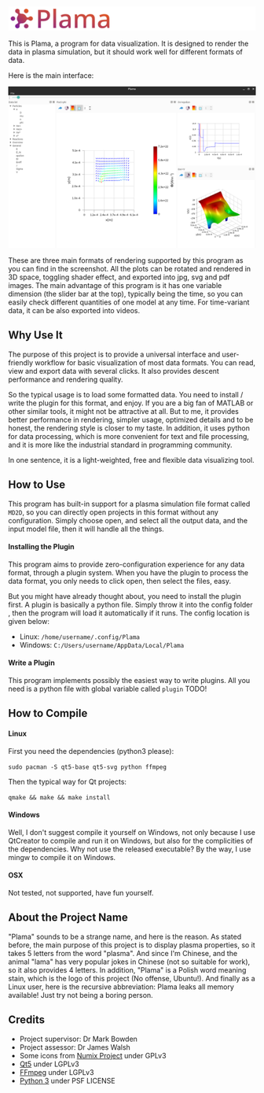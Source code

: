 ![title](doc/title.svg)

This is Plama, a program for data visualization. It is designed to render the data in plasma simulation, but it should work well for different formats of data.

Here is the main interface:

![demo](doc/demo.png)

These are three main formats of rendering supported by this program as you can find in the screenshot. All the plots can be rotated and rendered in 3D space, toggling shader effect, and exported into jpg, svg and pdf images. The main advantage of this program is it has one variable dimension (the slider bar at the top), typically being the time, so you can easily check different quantities of one model at any time. For time-variant data, it can be also exported into videos.

## Why Use It

The purpose of this project is to provide a universal interface and user-friendly workflow for basic visualization of most data formats. You can read, view and export data with several clicks. It also provides descent performance and rendering quality.

So the typical usage is to load some formatted data. You need to install / write the plugin for this format, and enjoy. If you are a big fan of MATLAB or other similar tools, it might not be attractive at all. But to me, it provides better performance in rendering, simpler usage, optimized details and to be honest, the rendering style is closer to my taste. In addition, it uses python for data processing, which is more convenient for text and file processing, and it is more like the industrial standard in programming community.

In one sentence, it is a light-weighted, free and flexible data visualizing tool.

## How to Use

This program has built-in support for a plasma simulation file format called `MD2D`, so you can directly open projects in this format without any configuration. Simply choose open, and select all the output data, and the input model file, then it will handle all the things.

#### Installing the Plugin

This program aims to provide zero-configuration experience for any data format, through a plugin system. When you have the plugin to process the data format, you only needs to click open, then select the files, easy.

But you might have already thought about, you need to install the plugin first. A plugin is basically a python file. Simply throw it into the config folder , then the program will load it automatically if it runs. The config location is given below:

- Linux: `/home/username/.config/Plama`
- Windows: `C:/Users/username/AppData/Local/Plama`

#### Write a Plugin

This program implements possibly the easiest way to write plugins. All you need is a python file with global variable called `plugin`  TODO!

## How to Compile

#### Linux

First you need the dependencies (python3 please):

`sudo pacman -S qt5-base qt5-svg python ffmpeg`

Then the typical way for Qt projects:

`qmake && make && make install`

#### Windows

Well, I don't suggest compile it yourself on Windows, not only because I use QtCreator to compile and run it on Windows, but also for the complicities of the dependencies. Why not use the released executable? By the way, I use mingw to compile it on Windows.

#### OSX

Not tested, not supported, have fun yourself.

## About the Project Name

"Plama" sounds to be a strange name, and here is the reason. As stated before, the main purpose of this project is to display plasma properties, so it takes 5 letters from the word "plasma". And since I'm Chinese, and the animal "lama" has very popular jokes in Chinese (not so suitable for work), so it also provides 4 letters. In addition, "Plama" is a Polish word meaning stain, which is the logo of this project (No offense, Ubuntu!). And finally as a Linux user, here is the recursive abbreviation: Plama leaks all memory available! Just try not being a boring person.

## Credits

- Project supervisor: Dr Mark Bowden
- Project assessor: Dr James Walsh
- Some icons from [Numix Project](https://github.com/numixproject) under GPLv3
- [Qt5](https://www.qt.io/) under LGPLv3
- [FFmpeg](https://www.ffmpeg.org/) under LGPLv3
- [Python 3](https://www.python.org/) under PSF LICENSE
